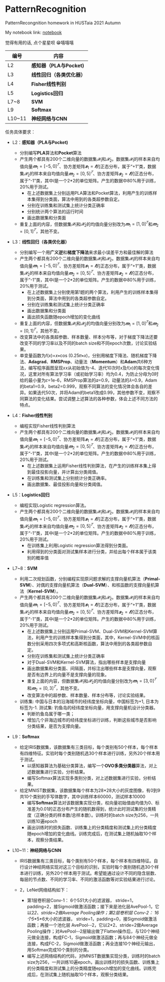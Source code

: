 # PatternRecognition
PatternRecongnition homework in HUSTaia 2021 Autumn 

My notebook link: [notebook]( https://www.yuque.com/books/share/140d2549-0462-497d-84bc-da3904529f30)

觉得有用的话, 点个星星呗 😁嘻嘻嘻



| 编号    |   内容     |
| ------ | -------------------------- |
| L2     | **感知器（PLA与Pocket)**      |
| L3     | **线性回归（各类优化器）** |
| L4     | **Fisher线性判别**         |
| L5     | **Logistics回归**          |
| L7~8   | **SVM**                    |
| L9     | **Softmax**                |
| L10~11 | **神经网络与CNN**          |



任务具体要求：

- L2：**感知器（PLA与Pocket)**
  - 分别编写**PLA**算法和**Pocket**算法
  - 产生两个都具有200个二维向量的数据集$𝓧_1$和$𝓧_2$。数据集$𝓧_1$的样本来自均值向量$𝒎_1=[−5,0]^𝑇$、协方差矩阵$𝒔_1=𝑰$的正态分布，属于“+1”类，数据集$𝓧_2$的样本来自均值向量$𝒎_2=[0,5]^𝑇$、协方差矩阵$𝒔_2=𝑰$的正态分布，属于“-1”类，其中$I$是一个2*2的单位矩阵。产生的数据中80%用于训练，20%用于测试。
    - 在上述数据集上分别运用PLA算法和Pocket算法，利用产生的训练样本集得到分类面，算法中用到的各类超参数自定。
    - 分别在训练集和测试集上统计分类正确率
    - 分别统计两个算法的运行时间
    - 画出数据集和分类面
  - 重复上面的内容，但数据集$𝓧_1$和$𝓧_2$的均值向量分别改为$𝒎_1=[1,0]^𝑇$和$𝒎_2=[0,1]^𝑇$，其他不变。

- L3：**线性回归（各类优化器）**

  - 分别编写一个用**广义逆**和**梯度下降法**来求最小误差平方和最佳解的算法
  - 产生两个都具有200个二维向量的数据集$𝓧_1$和$𝓧_2$。数据集$𝓧_1$的样本来自均值向量$𝒎_1=[−5,0]^𝑇$、协方差矩阵$𝒔_1=𝑰$的正态分布，属于“+1”类，数据集$𝓧_2$的样本来自均值向量$𝒎_2=[0,5]^𝑇$、协方差矩阵$𝒔_2=𝑰$的正态分布，属于“-1”类，其中$I$是一个2*2的单位矩阵。产生的数据中80%用于训练，20%用于测试。
    - 在上述数据集上分别使用第1题的两个算法，利用产生的训练样本集得到分类面，算法中用到的各类超参数自定。
    - 分别在训练集和测试集上统计分类正确率
    - 画出数据集和分类面
    - 画出损失函数随epoch增加的变化曲线
  - 重复上面的内容，但数据集$𝓧_1$和$𝓧_2$的均值向量分别改为$𝒎_1=[1,0]^𝑇$和$𝒎_2=[0,1]^𝑇$，其他不变。
  - 改变算法中的各类超参数、样本数量、样本分布等，对于梯度下降法还要改变不同的学习率以及不同的batch size和不同epoch次数，讨论实验结果。
  - 单变量函数为𝑓(𝑥)=𝑥∗cos (0.25𝜋∗𝑥)，分别用梯度下降法、随机梯度下降法、**Adagrad**、**RMSProp**、动量法（**Momentum**）和**Adam**共6种方法，编写程序画图呈现𝑥𝑥从初始值为-4、迭代10次时𝑥及𝑓(𝑥)的每次变化情况，这里对所有算法学习率（或初始学习率）均为0.4，为防止分母为0时给的最小量为𝜀=1e-6，RMSProp算法的𝛼=0.9，动量法的𝜆=0.9，Adam的beta1=0.9，beta2=0.999，观察不同算法的变化情况体会各自的差异。如果迭代50次，并将Adam的beta1改成0.99，其他参数不变，观察不同算法的变化结果。尝试调整上述算法的各种参数，体会上述不同方法的特点。

- L4：**Fisher线性判别**

  - 编程实现Fisher线性判别算法
  - 产生两个都具有200个二维向量的数据集$𝓧_1$和$𝓧_2$。数据集$𝓧_1$的样本来自均值向量$𝒎_1=[−5,0]^𝑇$、协方差矩阵$𝒔_1=𝑰$的正态分布，属于“+1”类，数据集$𝓧_2$的样本来自均值向量$𝒎_2=[0,5]^𝑇$、协方差矩阵$𝒔_2=𝑰$的正态分布，属于“-1”类，其中$I$是一个2*2的单位矩阵。产生的数据中80%用于训练，20%用于测试。
    - 在上述数据集上运用Fisher线性判别算法，在产生的训练样本集上得到最佳投影向量，并计算出分类阈值。
    - 在训练集和测试集上分别统计分类正确率。
    - 画出数据集、最佳投影向量和分类阈值。

- L5：**Logistics回归**

  - 编程实现Logistic regression算法。
  - 产生两个都具有200个二维向量的数据集$𝓧_1$和$𝓧_2$。数据集$𝓧_1$的样本来自均值向量$𝒎_1=[−5,0]^𝑇$、协方差矩阵$𝒔_1=𝑰$的正态分布，属于“+1”类，数据集$𝓧_2$的样本来自均值向量$𝒎_2=[0,5]^𝑇$、协方差矩阵$𝒔_2=𝑰$的正态分布，属于“-1”类，其中$I$是一个2*2的单位矩阵。产生的数据中80%用于训练，20%用于测试。
    - 在训练集上利用Logistic regression算法得到分类面。
    - 利用得到的分类面对测试集样本进行分类，并给出每个样本属于该类别的概率值

- L7~8：**SVM**

  - 利用二次规划函数，分别编程实现原问题求解的支撑向量机算法（**Primal-SVM**）、对偶的支撑向量机算法（**Dual-SVM**）、和核函数的支撑向量机算法（**Kernel-SVM**）。
  - 产生两个都具有200个二维向量的数据集$𝓧_1$和$𝓧_2$。数据集$𝓧_1$的样本来自均值向量$𝒎_1=[−5,0]^𝑇$、协方差矩阵$𝒔_1=𝑰$的正态分布，属于“+1”类，数据集$𝓧_2$的样本来自均值向量$𝒎_2=[0,5]^𝑇$、协方差矩阵$𝒔_2=𝑰$的正态分布，属于“-1”类，其中$I$是一个2*2的单位矩阵。产生的数据中80%用于训练，20%用于测试。
    - 在上述数据集上分别运用Primal-SVM、Dual-SVM和Kernel-SVM算法，利用产生的训练样本集得到分类面，其中，Kernel-SVM中的核函数分别采用四次多项式和高斯核函数，算法中用到的各类超参数自定。
    - 分别在训练集和测试集上统计分类正确率
    - 对于Dual-SVM和Kernel-SVM算法，指出哪些样本是支撑向量
    - 画出数据集和分类面、间隔面，并标注出哪些样本是支撑向量，观察是否有边界上的向量不是支撑向量的现象。
    - 重复上面的内容，但数据集$𝓧_1$和$𝓧_2$的均值向量分别改为$𝒎_1=[3,0]^𝑇$和$𝒎_2=[0,3]^𝑇$，其他不变。
    - 改变算法中的超参数、样本数量、样本分布等，讨论实验结果。
  - 训练集: 中国与日本的沿海城市的经纬度坐标向量，中国标签为+1, 日本为标签为-1.
    测试集: 钓鱼岛的经纬度坐标向量，用支撑向量机设计分类器。
    - 判断钓鱼岛属于哪一类；
    - 增加几个非海边城市的经纬度坐标进行训练，判断这些城市是否影响分类结果，是否为支撑向量。

- L9：**Softmax**

  - 给定IRIS数据集，该数据集有三类目标，每个类别有50个样本，每个样本有四维特征。实验时每个类别随机选30个样本进行训练，另外20个样本用于测试。
    - 以感知器算法为基础分类算法，编写一个**OVO多类分类器**算法，对上述数据集进行实验，分析结果。
    - 编写Softmax算法实现多类别分类，对上述数据集进行实验，分析结果。
  - 给定MNIST数据集，该数据集每个样本为28*28大小的灰度图像，有0到9共10个类别的手写体数字，其中训练样本60000，测试样本10000
    - 编写**Softmax**算法对该数据集实现分类，权向量初始值由均值为0、标准差为0.01的正态分布产生的随机数得到，统计此时测试集的分类精度（正确分类的样本数/总样本数）。训练时的batch size为256，一共训练10遍epoch
    - 画出训练时的损失函数、训练集上的分类精度和测试集上的分类精度随epoch增加的变化曲线。训练完成后，在测试集上随机抽取10个样本，观察分类结果。

- L10~11：**神经网络与CNN**

  - IRIS数据集有三类目标，每个类别有50个样本，每个样本有四维特征。自行设计神经网络实现对这三个目标的识别，实验时每个类别随机选30个样本进行训练，另外20个样本用于测试。希望能通过设计不同的隐含层数、每层的节点数、不同的学习率、不同的激活函数等对实验结果进行讨论。

  - 2，LeNet网络结构如下：

    - 第1层卷积层Conv-1： 6个5*5*1大小的滤波器， stride=1，padding=2，接Sigmoid做激活函数；接下来是池化层AvePool-1，它以2*2、stride=2做Average Pooling操作；第2层卷积层 Conv-2： 16个5*\*5\*6大小的滤波器， stride=1，padding=0，接Sigmoid做激活函数；再接一个池化层 AvePool--2，它以2*2、stride=2做Average Pooling操作；对AvePool--2层输出做了Flatten操作后，与120个神经元做全连接，构成FC-1，Sigmoid做激活函数；再与84个神经元做全连接，构成FC-2，Sigmoid做激活函数；再全连接10个神经元输出，用Softmax完成10个类别的分类。
    - 编写上述网络结构的代码，对MNIST数据集实现分类，训练时的batch size为256，一共训练10遍epoch，画出训练时的损失函数、训练集上的分类精度和测试集上的分类精度随epoch增加的变化曲线。训练完成后，在测试集上随机抽取10个样本，观察分类结果。
